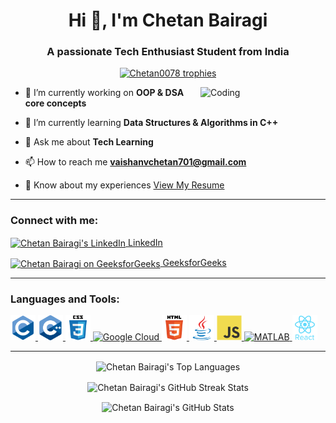 <h1 align="center">Hi 👋, I'm Chetan Bairagi</h1>
<h3 align="center">A passionate Tech Enthusiast Student from India</h3>


<p align="center"> 
  <a href="https://github.com/ryo-ma/github-profile-trophy">
    <img src="https://github-profile-trophy.vercel.app/?username=Chetan0078&theme=gruvbox&margin-w=15" alt="Chetan0078 trophies" />
  </a> 
</p>

<img align="right" alt="Coding" width="200" src="https://media.tenor.com/Y8VYvoXu2fIAAAAj/mimibubu.gif">

- 🔭 I’m currently working on **OOP & DSA core concepts**

- 🌱 I’m currently learning **Data Structures & Algorithms in C++**

- 💬 Ask me about **Tech Learning**

- 📫 How to reach me **vaishanvchetan701@gmail.com**

- 📄 Know about my experiences [View My Resume](.............)

---

<h3 align="left">Connect with me:</h3>
<p align="left">
  <a href="https://www.linkedin.com/in/chetan-bairagi-b9505827b/" target="_blank">
    <img align="center" src="https://raw.githubusercontent.com/rahuldkjain/github-profile-readme-generator/master/src/images/icons/Social/linked-in-alt.svg" alt="Chetan Bairagi's LinkedIn" height="30" width="40" />
    LinkedIn
  </a>
</p>
<p align="left">
  <a href="https://www.geeksforgeeks.org/user/vaishnavco8rj/" target="_blank">
    <img align="center" src="https://raw.githubusercontent.com/rahuldkjain/github-profile-readme-generator/master/src/images/icons/Social/geeks-for-geeks.svg" alt="Chetan Bairagi on GeeksforGeeks" height="30" width="40" />
    GeeksforGeeks
  </a>
</p>

---

<h3 align="left">Languages and Tools:</h3>
<p align="left"> 
  <a href="https://www.cprogramming.com/" target="_blank"> 
    <img src="https://raw.githubusercontent.com/devicons/devicon/master/icons/c/c-original.svg" alt="C" width="40" height="40" />
  </a> 
  <a href="https://www.w3schools.com/cpp/" target="_blank"> 
    <img src="https://raw.githubusercontent.com/devicons/devicon/master/icons/cplusplus/cplusplus-original.svg" alt="C++" width="40" height="40" />
  </a> 
  <a href="https://www.w3schools.com/css/" target="_blank"> 
    <img src="https://raw.githubusercontent.com/devicons/devicon/master/icons/css3/css3-original-wordmark.svg" alt="CSS3" width="40" height="40" />
  </a> 
  <a href="https://cloud.google.com" target="_blank"> 
    <img src="https://www.vectorlogo.zone/logos/google_cloud/google_cloud-icon.svg" alt="Google Cloud" width="40" height="40" />
  </a> 
  <a href="https://www.w3.org/html/" target="_blank"> 
    <img src="https://raw.githubusercontent.com/devicons/devicon/master/icons/html5/html5-original-wordmark.svg" alt="HTML5" width="40" height="40" />
  </a> 
  <a href="https://www.java.com" target="_blank"> 
    <img src="https://raw.githubusercontent.com/devicons/devicon/master/icons/java/java-original.svg" alt="Java" width="40" height="40" />
  </a> 
  <a href="https://developer.mozilla.org/en-US/docs/Web/JavaScript" target="_blank"> 
    <img src="https://raw.githubusercontent.com/devicons/devicon/master/icons/javascript/javascript-original.svg" alt="JavaScript" width="40" height="40" />
  </a> 
  <a href="https://www.mathworks.com/" target="_blank"> 
    <img src="https://upload.wikimedia.org/wikipedia/commons/2/21/Matlab_Logo.png" alt="MATLAB" width="40" height="40" />
  </a> 
  <a href="https://reactjs.org/" target="_blank"> 
    <img src="https://raw.githubusercontent.com/devicons/devicon/master/icons/react/react-original-wordmark.svg" alt="React" width="40" height="40" />
  </a> 
</p>

---

<p align="center">
  <img align="center" src="https://github-readme-stats.vercel.app/api/top-langs?username=Chetan0078&show_icons=true&locale=en&layout=compact&theme=radical" alt="Chetan Bairagi's Top Languages" />
</p>

<p align="center">
  <img align="center" src="https://streak-stats.demolab.com?user=Chetan0078&theme=radical&hide_border=true" alt="Chetan Bairagi's GitHub Streak Stats" />
</p>

<p align="center">
  <img align="center" src="https://github-readme-stats.vercel.app/api?username=Chetan0078&show_icons=true&locale=en&theme=radical" alt="Chetan Bairagi's GitHub Stats" />
</p>
